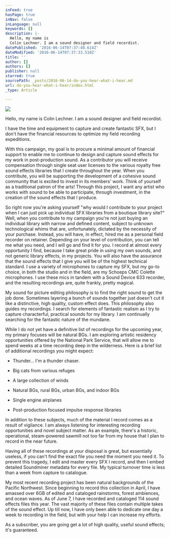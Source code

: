 ```yaml
---
inFeed: true
hasPage: true
inNav: false
inLanguage: null
keywords: []
description: |-
  Hello, my name is
  Colin Lechner. I am a sound designer and field recordist.
datePublished: '2016-06-14T07:37:40.614Z'
dateModified: '2016-06-14T07:37:33.510Z'
title: ''
author: []
authors: []
publisher: null
starred: true
sourcePath: _posts/2016-06-14-do-you-hear-what-i-hear.md
url: do-you-hear-what-i-hear/index.html
_type: Article

---
```

![](https://the-grid-user-content.s3-us-west-2.amazonaws.com/6c2fb67a-0041-4df6-b9f3-849de649867b.jpg)

Hello, my name is
Colin Lechner. I am a sound designer and field recordist.

I have the time and equipment to capture and create fantastic SFX, but I don't have the financial resources to optimize my field recording expeditions.

With this campaign, my goal is to procure a minimal amount of financial support to enable me to continue to design and capture sound effects for my work in post-production sound. As a contributor you will receive compensation through single seat user licenses to the various royalty free sound effects libraries that I create throughout the year. When you contribute, you will be supporting the development of a cohesive sound community that is excited to invest in its members' work. Think of yourself as a traditional patron of the arts! Through this project, I want any artist who works with sound to be able to participate, through investment, in the creation of the sound effects that I produce. 

So right now you're asking yourself "why would I contribute to your project when I can just pick up individual SFX libraries from a boutique library site?" Well, when you contribute to my campaign you're not just buying an individual library with narrow and defined content, subject to unknown technological whims that are, unfortunately, dictated by the necessity of your purchase. Instead, you will have, in effect, hired me as a personal field recorder on retainer. Depending on your level of contribution, you can tell me what you need, and I will go and find it for you. I record at almost every opportunity I find, because I take great pride in using my own sounds, and not generic library effects, in my projects. You will also have the assurance that the sound effects that I give you will be of the highest technical standard. I use a variety of microphones to capture my SFX, but my go-to choice, in both the studio and in the field, are my Schoeps CMC Colette microphones. I use these mics in tandem with a Sound Device 633 recorder, and the resulting recordings are, quite frankly, pretty magical. 

My sound for picture editing philosophy is to find the right sound to get the job done. Sometimes layering a bunch of sounds together just doesn't cut it like a distinctive, high quality, custom effect does. This philosophy also guides my recordings. I search for elements of fantastic realism as I try to capture characterful, practical sounds for my library. I am continually searching for the fantastic nature of the mundane. 

While I do not yet have a definitive list of recordings for the upcoming year, my primary focuses will be natural BGs. I am exploring artistic residency opportunities offered by the National Park Service, that will allow me to spend weeks at a time recording deep in the wilderness. Here is a brief list of additional recordings you might expect:

* Thunder... I'm a thunder chaser.

* Big cats from various refuges

* A large collection of winds

* Natural BGs, rural BGs, urban BGs, and indoor BGs

* Single engine airplanes

* Post-production focused impulse response libraries

In addition to these subjects, much of the material I record comes as a result of vigilance. I am always listening for interesting recording opportunities and novel subject matter. As an example, there's a historic, operational, steam-powered sawmill not too far from my house that I plan to record in the near future.

Having all of these recordings at your disposal is great, but essentially useless, if you can't find the exact file you need the moment you need it. To prevent this tragedy, I edit and master every SFX I record, and then I embed detailed Soundminer metadata for every file. My typical turnover time is less than a week from capture to catalogue.

My most recent recording project has been natural backgrounds of the Pacific Northwest. Since beginning to record this collection in April, I have amassed over 6GB of edited and cataloged rainstorms, forest ambiences, and ocean waves. As of June 7, I have recorded and cataloged 114 sound effects files this year. The vast majority of these files contain multiple takes of the sound effect. Up till now, I have only been able to dedicate one day a week to recording in the field, but with your help I can increase my efforts. 

As a subscriber,
you are going get a lot of high quality, useful sound effects; it's
guaranteed.